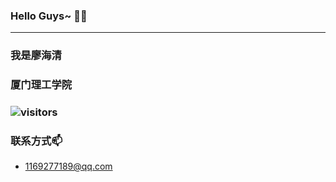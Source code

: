 ### Hello Guys~ 👋:stuck_out_tongue_winking_eye:
***
### 我是廖海清
### 厦门理工学院

### ![visitors](https://visitor-badge.glitch.me/badge?page_id=Agiroy4712.Agiroy4712)

### 联系方式📫
- 1169277189@qq.com

<!--
**Agiroy4712/Agiroy4712** is a ✨ _special_ ✨ repository because its `README.md` (this file) appears on your GitHub profile.

Here are some ideas to get you started:

- 🔭 I’m currently working on ...
- 🌱 I’m currently learning ...
- 👯 I’m looking to collaborate on ...
- 🤔 I’m looking for help with ...
- 💬 Ask me about ...
- 📫 How to reach me: ...
- 😄 Pronouns: ...
- ⚡ Fun fact: ...
-->
